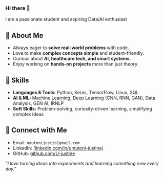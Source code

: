 ### Hi there 👋

I am a passionate student and aspiring Data/AI enthusiast

## 🔹 About Me
- Always eager to **solve real-world problems** with code.  
- Love to make **complex concepts simple** and student-friendly.  
- Curious about **AI, healthcare tech, and smart systems**.  
- Enjoy working on **hands-on projects** more than just theory.

## 🔹 Skills
- **Languages & Tools:** Python, Keras, TensorFlow, Linux, SQL  
- **AI & ML:** Machine Learning, Deep Learning (CNN, RNN, GAN), Data Analysis, GEN AI, IRNLP  
- **Soft Skills:** Problem-solving, curiosity-driven learning, simplifying complex ideas  

## 🔹 Connect with Me
- Email: `umutonijustin1gmail.com`  
- LinkedIn: [[linkedin.com/in/umutoni-justine)](https://www.linkedin.com/)  
- GitHub: [github.com/U-justine](https://github.com/)

*"I love turning ideas into experiments and learning something new every day."*  
